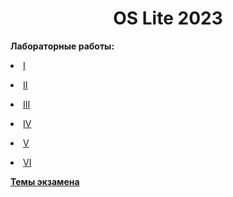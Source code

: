 <h1 align="center">OS Lite 2023</h1>

<b>Лабораторные работы:</b>
<p><li><a href="https://github.com/kryag/ct-itmo-os-lite/tree/main/lab-1 target="_blank">I</a></li></p>
<p><li><a href="https://github.com/kryag/ct-itmo-os-lite/tree/main/lab-2 target="_blank">II</a></li></p>
<p><li><a href="https://github.com/kryag/ct-itmo-os-lite/tree/main/lab-3 target="_blank">III</a></li></p>
<p><li><a href="https://github.com/kryag/ct-itmo-os-lite/tree/main/lab-4 target="_blank">IV</a></li></p>
<p><li><a href="https://github.com/kryag/ct-itmo-os-lite/tree/main/lab-5 target="_blank">V</a></li></p>
<p><li><a href="https://github.com/kryag/ct-itmo-os-lite/tree/main/lab-6 target="_blank">VI</a></li></p>

<b><a href="https://github.com/kryag/ct-itmo-os-lite/blob/main/exam-topics.pdf" target="_blank">Темы экзамена</a></b>
